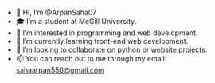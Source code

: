 - 👋 Hi, I’m @ArpanSaha07
- 🎓 I’m a student at McGill University.
- 👀 I’m interested in programming and web development.
- 🌱 I’m currently learning front-end web development.
- 💞️ I’m looking to collaborate on python or website projects.
- 📫 You can reach out to me through my email: sahaarpan550@gmail.com

<!---
ArpanSaha07/ArpanSaha07 is a ✨ special ✨ repository because its `README.md` (this file) appears on your GitHub profile.
You can click the Preview link to take a look at your changes.
--->
